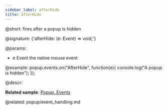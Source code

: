 ```yaml
---
sidebar_label: afterHide
title: afterHide
---          
```


@short: fires after a popup is hidden

@signature: {'afterHide: (e: Event) => void;'}

@params:
- e				Event			the native mouse event

@example:
popup.events.on("AfterHide", function(e){
    console.log("A popup is hidden");
});



@descr:

**Related sample**: [Popup. Events](https://snippet.dhtmlx.com/ro2lza9t)

@related: popup/event_handling.md
